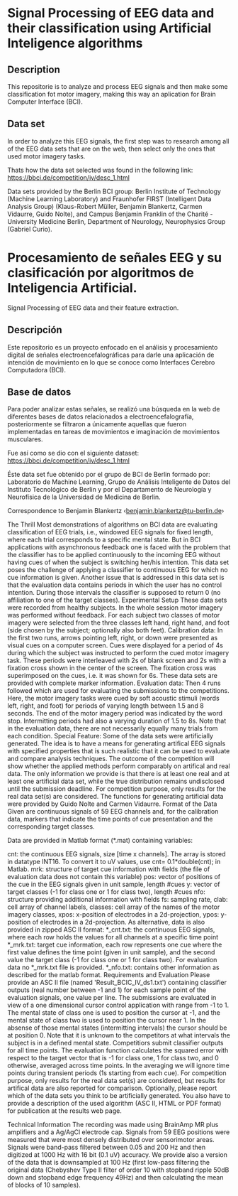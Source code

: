 # Signal Processing of EEG data and their classification using Artificial Inteligence algorithms

## Description
This repositorie is to analyze and process EEG signals and then make some classification fot motor imagery, making this way an aplication for Brain Computer Interface (BCI).

## Data set
In order to analyze this EEG signals, the first step was to research among all of the EEG data sets that are on the web, then select only the ones that used motor imagery tasks.

Thats how the data set selected was found in the following link: https://bbci.de/competition/iv/desc_1.html

Data sets provided by the Berlin BCI group: Berlin Institute of Technology (Machine Learning Laboratory) and Fraunhofer FIRST (Intelligent Data Analysis Group) (Klaus-Robert Müller, Benjamin Blankertz, Carmen Vidaurre, Guido Nolte), and Campus Benjamin Franklin of the Charité - University Medicine Berlin, Department of Neurology, Neurophysics Group (Gabriel Curio).

# Procesamiento de señales EEG y su clasificación por algoritmos de Inteligencia Artificial.
Signal Processing of EEG data and their feature extraction.

## Descripción
Este repositorio es un proyecto enfocado en el análisis y procesamiento digital de señales electroencefalográficas para darle una aplicación de intención de movimiento en lo que se conoce como Interfaces Cerebro Computadora (BCI).

## Base de datos
Para poder analizar estas señales, se realizó una búsqueda en la web de diferentes bases de datos relacionados a electroencefalografía, posteriormente se filtraron a únicamente aquellas que fueron implementadas en tareas de movimientos e imaginación de movimientos musculares.

Fue así como se dio con el siguiente dataset: https://bbci.de/competition/iv/desc_1.html

Éste data set fue obtenido por el grupo de BCI de Berlin formado por: Laboratorio de Machine Learning, Grupo de Análisis Inteligente de Datos del Instituto Tecnológico de Berlin y por el Departamento de Neurología y Neurofísica de la Universidad de Medicina de Berlin.

Correspondence to Benjamin Blankertz ‹benjamin.blankertz@tu-berlin.de›

The Thrill
Most demonstrations of algorithms on BCI data are evaluating classification of EEG trials, i.e., windowed EEG signals for fixed length, where each trial corresponds to a specific mental state. But in BCI applications with asynchronous feedback one is faced with the problem that the classifier has to be applied continuously to the incoming EEG without having cues of when the subject is switching her/his intention. This data set poses the challenge of applying a classifier to continuous EEG for which no cue information is given.
Another issue that is addressed in this data set is that the evaluation data contains periods in which the user has no control intention. During those intervals the classifier is supposed to return 0 (no affiliation to one of the target classes).
Experimental Setup
These data sets were recorded from healthy subjects. In the whole session motor imagery was performed without feedback. For each subject two classes of motor imagery were selected from the three classes left hand, right hand, and foot (side chosen by the subject; optionally also both feet).
Calibration data: In the first two runs, arrows pointing left, right, or down were presented as visual cues on a computer screen. Cues were displayed for a period of 4s during which the subject was instructed to perform the cued motor imagery task. These periods were interleaved with 2s of blank screen and 2s with a fixation cross shown in the center of the screen. The fixation cross was superimposed on the cues, i.e. it was shown for 6s. These data sets are provided with complete marker information.
Evaluation data: Then 4 runs followed which are used for evaluating the submissions to the competitions. Here, the motor imagery tasks were cued by soft acoustic stimuli (words left, right, and foot) for periods of varying length between 1.5 and 8 seconds. The end of the motor imagery period was indicated by the word stop. Intermitting periods had also a varying duration of 1.5 to 8s. Note that in the evaluation data, there are not necessarily equally many trials from each condition.
Special Feature: Some of the data sets were artificially generated. The idea is to have a means for generating artifical EEG signals with specified properties that is such realistic that it can be used to evaluate and compare analysis techniques. The outcome of the competition will show whether the applied methods perform comparably on artifical and real data. The only information we provide is that there is at least one real and at least one artificial data set, while the true distribution remains undisclosed until the submission deadline. For competition purpose, only results for the real data set(s) are considered. The functions for generating artificial data were provided by Guido Nolte and Carmen Vidaurre.
Format of the Data
Given are continuous signals of 59 EEG channels and, for the calibration data, markers that indicate the time points of cue presentation and the corresponding target classes.

Data are provided in Matlab format (*.mat) containing variables:

cnt: the continuous EEG signals, size [time x channels]. The array is stored in datatype INT16. To convert it to uV values, use cnt= 0.1*double(cnt); in Matlab.
mrk: structure of target cue information with fields (the file of evaluation data does not contain this variable)
pos: vector of positions of the cue in the EEG signals given in unit sample, length #cues
y: vector of target classes (-1 for class one or 1 for class two), length #cues
nfo: structure providing additional information with fields
fs: sampling rate,
clab: cell array of channel labels,
classes: cell array of the names of the motor imagery classes,
xpos: x-position of electrodes in a 2d-projection,
ypos: y-position of electrodes in a 2d-projection.
As alternative, data is also provided in zipped ASC II format:
*_cnt.txt: the continuous EEG signals, where each row holds the values for all channels at a specific time point
*_mrk.txt: target cue information, each row represents one cue where the first value defines the time point (given in unit sample), and the second value the target class (-1 for class one or 1 for class two). For evaluation data no *_mrk.txt file is provided.
*_nfo.txt: contains other information as described for the matlab format.
Requirements and Evaluation
Please provide an ASC II file (named 'Result_BCIC_IV_ds1.txt') containing classifier outputs (real number between -1 and 1) for each sample point of the evaluation signals, one value per line. The submissions are evaluated in view of a one dimensional cursor control application with range from -1 to 1. The mental state of class one is used to position the cursor at -1, and the mental state of class two is used to position the cursor near 1. In the absense of those mental states (intermitting intervals) the cursor should be at position 0. Note that it is unknown to the competitors at what intervals the subject is in a defined mental state. Competitiors submit classifier outputs for all time points. The evaluation function calculates the squared error with respect to the target vector that is -1 for class one, 1 for class two, and 0 otherwise, averaged across time points. In the averaging we will ignore time points during transient periods (1s starting from each cue). For competition purpose, only results for the real data set(s) are considered, but results for artifical data are also reported for comparison.
Optionally, please report which of the data sets you think to be artificially generated.
You also have to provide a description of the used algorithm (ASC II, HTML or PDF format) for publication at the results web page.

Technical Information
The recording was made using BrainAmp MR plus amplifiers and a Ag/AgCl electrode cap. Signals from 59 EEG positions were measured that were most densely distributed over sensorimotor areas. Signals were band-pass filtered between 0.05 and 200 Hz and then digitized at 1000 Hz with 16 bit (0.1 uV) accuracy. We provide also a version of the data that is downsampled at 100 Hz (first low-pass filtering the original data (Chebyshev Type II filter of order 10 with stopband ripple 50dB down and stopband edge frequency 49Hz) and then calculating the mean of blocks of 10 samples).
